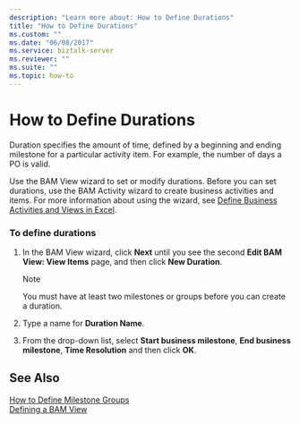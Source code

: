```yaml
---
description: "Learn more about: How to Define Durations"
title: "How to Define Durations"
ms.custom: ""
ms.date: "06/08/2017"
ms.service: biztalk-server
ms.reviewer: ""
ms.suite: ""
ms.topic: how-to
---
```

# How to Define Durations
Duration specifies the amount of time, defined by a beginning and ending milestone for a particular activity item. For example, the number of days a PO is valid.  
  
 Use the BAM View wizard to set or modify durations. Before you can set durations, use the BAM Activity wizard to create business activities and items. For more information about using the wizard, see [Define Business Activities and Views in Excel](../core/defining-business-activities-and-views-in-excel.md).  
  
### To define durations  
  
1.  In the BAM View wizard, click **Next** until you see the second **Edit BAM View: View Items** page, and then click **New Duration**.  
  
    > [!NOTE]
    >  You must have at least two milestones or groups before you can create a duration.  
  
2.  Type a name for **Duration Name**.  
  
3.  From the drop-down list, select **Start business milestone**, **End business milestone**, **Time Resolution** and then click **OK**.  
  
## See Also  
 [How to Define Milestone Groups](../core/how-to-define-milestone-groups.md)   
 [Defining a BAM View](../core/defining-a-bam-view.md)
